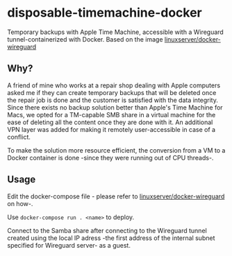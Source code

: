 # disposable-timemachine-docker
Temporary backups with Apple Time Machine, accessible with a Wireguard tunnel-containerized with Docker. Based on the image [linuxserver/docker-wireguard](https://github.com/linuxserver/docker-wireguard)
## Why?
A friend of mine who works at a repair shop dealing with Apple computers asked me if they can create temporary backups that will be deleted once the repair job is done and the customer is satisfied with the data integrity. Since there exists no backup solution better than Apple's Time Machine for Macs, we opted for a TM-capable SMB share in a virtual machine for the ease of deleting all the content once they are done with it. An additional VPN layer was added for making it remotely user-accessible in case of a conflict.


To make the solution more resource efficient, the conversion from a VM to a Docker container is done -since they were running out of CPU threads-.

## Usage
Edit the docker-compose file - please refer to [linuxserver/docker-wireguard](https://github.com/linuxserver/docker-wireguard) on how-.


Use ``` docker-compose run . <name> ``` to deploy.


Connect to the Samba share after connecting to the Wireguard tunnel created using the local IP adress -the first address of the internal subnet specified for Wireguard server- as a guest.


